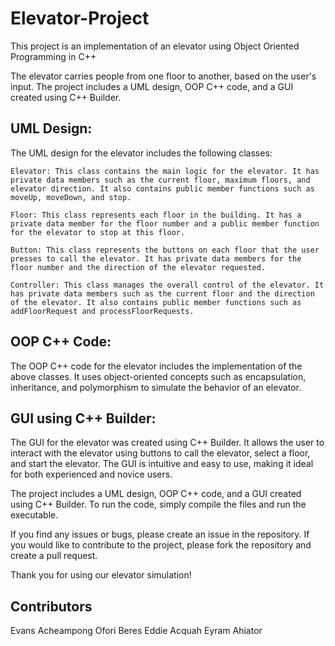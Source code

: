 # Elevator-Project

This project is an implementation of an elevator using Object Oriented Programming in C++

The elevator carries people from one floor to another, based on the user's input. The project includes a UML design, OOP C++ code, and a GUI created using C++ Builder.

## UML Design:

The UML design for the elevator includes the following classes:

    Elevator: This class contains the main logic for the elevator. It has private data members such as the current floor, maximum floors, and elevator direction. It also contains public member functions such as moveUp, moveDown, and stop.

    Floor: This class represents each floor in the building. It has a private data member for the floor number and a public member function for the elevator to stop at this floor.

    Button: This class represents the buttons on each floor that the user presses to call the elevator. It has private data members for the floor number and the direction of the elevator requested.

    Controller: This class manages the overall control of the elevator. It has private data members such as the current floor and the direction of the elevator. It also contains public member functions such as addFloorRequest and processFloorRequests.

## OOP C++ Code:

The OOP C++ code for the elevator includes the implementation of the above classes. It uses object-oriented concepts such as encapsulation, inheritance, and polymorphism to simulate the behavior of an elevator.

## GUI using C++ Builder:

The GUI for the elevator was created using C++ Builder. It allows the user to interact with the elevator using buttons to call the elevator, select a floor, and start the elevator. The GUI is intuitive and easy to use, making it ideal for both experienced and novice users.

The project includes a UML design, OOP C++ code, and a GUI created using C++ Builder. To run the code, simply compile the files and run the executable.

If you find any issues or bugs, please create an issue in the repository. If you would like to contribute to the project, please fork the repository and create a pull request.

Thank you for using our elevator simulation!

## Contributors

Evans Acheampong
Ofori
Beres
Eddie Acquah
Eyram Ahiator
